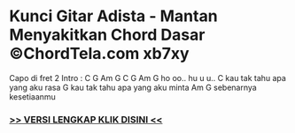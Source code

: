 
 # Kunci Gitar Adista - Mantan Menyakitkan Chord Dasar ©ChordTela.com xb7xy


Capo di fret 2 Intro : C G Am G C G Am G ho oo.. hu u u.. C kau tak tahu apa yang aku rasa G kau tak tahu apa yang aku minta Am G sebenarnya kesetiaanmu

###  <a href="https://shortlighzx.web.app?sq=Kunci Gitar Adista - Mantan Menyakitkan Chord Dasar ©ChordTela.com"> >> VERSI LENGKAP KLIK DISINI << </a>
